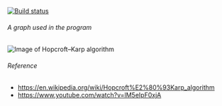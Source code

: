 [![Build status](https://ci.appveyor.com/api/projects/status/dj408y9qe8ldr69s?svg=true)](https://ci.appveyor.com/project/tatsuya/hopcroft-karp)

###### A graph used in the program
![Image of Hopcroft–Karp algorithm](https://upload.wikimedia.org/wikipedia/commons/e/ee/HopcroftKarpExample.png)

###### Reference
* https://en.wikipedia.org/wiki/Hopcroft%E2%80%93Karp_algorithm
* https://www.youtube.com/watch?v=lM5eIpF0xjA
